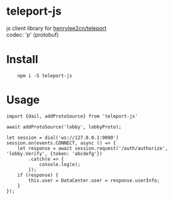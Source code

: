 # teleport-js

js client library for [henrylee2cn/teleport](https://github.com/henrylee2cn/teleport)  
codec: 'p' (protobuf)

# Install
```
	npm i -S teleport-js
```

# Usage
```
import {dail, addProtoSource} from 'teleport-js'

await addProtoSource('lobby', lobbyProto);

let session = dial('ws://127.0.0.1:9090')
session.on(events.CONNECT, async () => {
	let response = await session.request('/auth/authorize', 'lobby.Verify', {token: 'abcdefg'})
		.catch(e => {
			console.log(e);
		});
	if (response) {
		this.user = DataCenter.user = response.userInfo;
	}
});
```